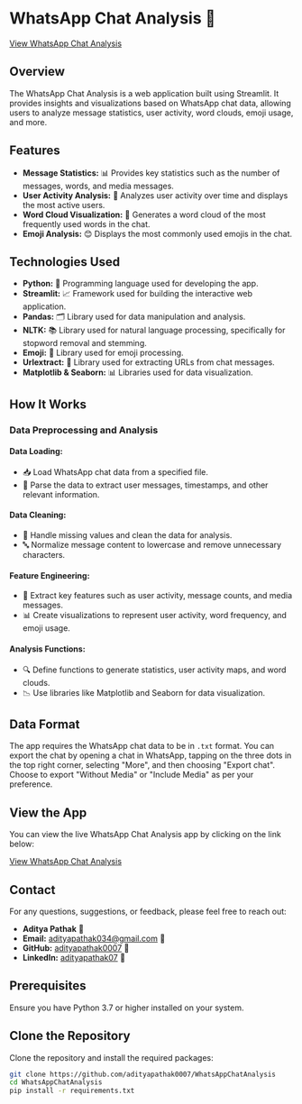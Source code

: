 # WhatsApp Chat Analysis 📱

[View WhatsApp Chat Analysis](https://whatsappchatanalysis-5fdc65fn64oswe8ph3odpy.streamlit.app/)


## Overview

The WhatsApp Chat Analysis is a web application built using Streamlit. It provides insights and visualizations based on WhatsApp chat data, allowing users to analyze message statistics, user activity, word clouds, emoji usage, and more.

## Features

- **Message Statistics:** 📊 Provides key statistics such as the number of messages, words, and media messages.
- **User Activity Analysis:** 👥 Analyzes user activity over time and displays the most active users.
- **Word Cloud Visualization:** 🌈 Generates a word cloud of the most frequently used words in the chat.
- **Emoji Analysis:** 😊 Displays the most commonly used emojis in the chat.

## Technologies Used

- **Python:** 🐍 Programming language used for developing the app.
- **Streamlit:** 📈 Framework used for building the interactive web application.
- **Pandas:** 🗂️ Library used for data manipulation and analysis.
- **NLTK:** 📚 Library used for natural language processing, specifically for stopword removal and stemming.
- **Emoji:** 🌟 Library used for emoji processing.
- **Urlextract:** 🔗 Library used for extracting URLs from chat messages.
- **Matplotlib & Seaborn:** 📊 Libraries used for data visualization.

## How It Works

### Data Preprocessing and Analysis

#### Data Loading:
- 📥 Load WhatsApp chat data from a specified file.
- 📜 Parse the data to extract user messages, timestamps, and other relevant information.

#### Data Cleaning:
- 🧹 Handle missing values and clean the data for analysis.
- 🔤 Normalize message content to lowercase and remove unnecessary characters.

#### Feature Engineering:
- 🔑 Extract key features such as user activity, message counts, and media messages.
- 📊 Create visualizations to represent user activity, word frequency, and emoji usage.

#### Analysis Functions:
- 🔍 Define functions to generate statistics, user activity maps, and word clouds.
- 📉 Use libraries like Matplotlib and Seaborn for data visualization.

## Data Format
The app requires the WhatsApp chat data to be in `.txt` format. You can export the chat by opening a chat in WhatsApp, tapping on the three dots in the top right corner, selecting "More", and then choosing "Export chat". Choose to export "Without Media" or "Include Media" as per your preference.

## View the App

You can view the live WhatsApp Chat Analysis app by clicking on the link below:

[View WhatsApp Chat Analysis](https://whatsappchatanalysis-5fdc65fn64oswe8ph3odpy.streamlit.app/)

## Contact

For any questions, suggestions, or feedback, please feel free to reach out:

- **Aditya Pathak** 👤
- **Email:** [adityapathak034@gmail.com](mailto:adityapathak034@gmail.com) 📧
- **GitHub:** [adityapathak0007](https://github.com/adityapathak0007) 🐙
- **LinkedIn:** [adityapathak07](https://www.linkedin.com/in/adityapathak07) 🔗

## Prerequisites

Ensure you have Python 3.7 or higher installed on your system.

## Clone the Repository

Clone the repository and install the required packages:

```bash
git clone https://github.com/adityapathak0007/WhatsAppChatAnalysis
cd WhatsAppChatAnalysis
pip install -r requirements.txt
